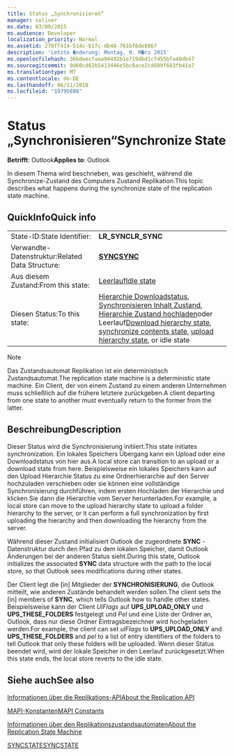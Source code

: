 ```yaml
---
title: Status „Synchronisieren“
manager: soliver
ms.date: 03/09/2015
ms.audience: Developer
localization_priority: Normal
ms.assetid: 270ff414-514c-b1fc-db48-761bf6de8867
description: 'Letzte �nderung: Montag, 9. M�rz 2015'
ms.openlocfilehash: 36bdeecfaaa94492b1e719dbd1cf455bfa40db47
ms.sourcegitcommit: 9d60cd82b5413446e5bc8ace2cd689f683fb41a7
ms.translationtype: MT
ms.contentlocale: de-DE
ms.lasthandoff: 06/11/2018
ms.locfileid: "19795698"
---
```

# <a name="synchronize-state"></a><span data-ttu-id="40cd1-103">Status „Synchronisieren“</span><span class="sxs-lookup"><span data-stu-id="40cd1-103">Synchronize State</span></span>

  
  
<span data-ttu-id="40cd1-104">**Betrifft**: Outlook</span><span class="sxs-lookup"><span data-stu-id="40cd1-104">**Applies to**: Outlook</span></span> 
  
 <span data-ttu-id="40cd1-105">In diesem Thema wird beschrieben, was geschieht, während die Synchronize-Zustand des Computers Zustand Replikation.</span><span class="sxs-lookup"><span data-stu-id="40cd1-105">This topic describes what happens during the synchronize state of the replication state machine.</span></span> 
  
## <a name="quick-info"></a><span data-ttu-id="40cd1-106">QuickInfo</span><span class="sxs-lookup"><span data-stu-id="40cd1-106">Quick info</span></span>

|||
|:-----|:-----|
|<span data-ttu-id="40cd1-107">State-ID:</span><span class="sxs-lookup"><span data-stu-id="40cd1-107">State Identifier:</span></span>  <br/> |<span data-ttu-id="40cd1-108">**LR_SYNC**</span><span class="sxs-lookup"><span data-stu-id="40cd1-108">**LR_SYNC**</span></span> <br/> |
|<span data-ttu-id="40cd1-109">Verwandte-Datenstruktur:</span><span class="sxs-lookup"><span data-stu-id="40cd1-109">Related Data Structure:</span></span>  <br/> |<span data-ttu-id="40cd1-110">**[SYNC](sync.md)**</span><span class="sxs-lookup"><span data-stu-id="40cd1-110">**[SYNC](sync.md)**</span></span> <br/> |
|<span data-ttu-id="40cd1-111">Aus diesem Zustand:</span><span class="sxs-lookup"><span data-stu-id="40cd1-111">From this state:</span></span>  <br/> |[<span data-ttu-id="40cd1-112">Leerlauf</span><span class="sxs-lookup"><span data-stu-id="40cd1-112">Idle state</span></span>](idle-state.md) <br/> |
|<span data-ttu-id="40cd1-113">Diesen Status:</span><span class="sxs-lookup"><span data-stu-id="40cd1-113">To this state:</span></span>  <br/> |<span data-ttu-id="40cd1-114">[Hierarchie Downloadstatus](download-hierarchy-state.md), [Synchronisieren Inhalt Zustand](synchronize-contents-state.md), [Hierarchie Zustand hochladen](upload-hierarchy-state.md)oder Leerlauf</span><span class="sxs-lookup"><span data-stu-id="40cd1-114">[Download hierarchy state](download-hierarchy-state.md), [synchronize contents state](synchronize-contents-state.md), [upload hierarchy state](upload-hierarchy-state.md), or idle state</span></span>  <br/> |
   
> [!NOTE]
> <span data-ttu-id="40cd1-115">Das Zustandsautomat Replikation ist ein deterministisch Zustandsautomat.</span><span class="sxs-lookup"><span data-stu-id="40cd1-115">The replication state machine is a deterministic state machine.</span></span> <span data-ttu-id="40cd1-116">Ein Client, der von einem Zustand zu einem anderen Unternehmen muss schließlich auf die frühere letztere zurückgeben.</span><span class="sxs-lookup"><span data-stu-id="40cd1-116">A client departing from one state to another must eventually return to the former from the latter.</span></span> 
  
## <a name="description"></a><span data-ttu-id="40cd1-117">Beschreibung</span><span class="sxs-lookup"><span data-stu-id="40cd1-117">Description</span></span>

<span data-ttu-id="40cd1-118">Dieser Status wird die Synchronisierung initiiert.</span><span class="sxs-lookup"><span data-stu-id="40cd1-118">This state initiates synchronization.</span></span> <span data-ttu-id="40cd1-119">Ein lokales Speichers Übergang kann ein Upload oder eine Downloadstatus von hier aus.</span><span class="sxs-lookup"><span data-stu-id="40cd1-119">A local store can transition to an upload or a download state from here.</span></span> <span data-ttu-id="40cd1-120">Beispielsweise ein lokales Speichers kann auf den Upload Hierarchie Status zu eine Ordnerhierarchie auf den Server hochzuladen verschieben oder sie können eine vollständige Synchronisierung durchführen, indem ersten Hochladen der Hierarchie und klicken Sie dann die Hierarchie vom Server herunterladen.</span><span class="sxs-lookup"><span data-stu-id="40cd1-120">For example, a local store can move to the upload hierarchy state to upload a folder hierarchy to the server, or it can perform a full synchronization by first uploading the hierarchy and then downloading the hierarchy from the server.</span></span>
  
<span data-ttu-id="40cd1-121">Während dieser Zustand initialisiert Outlook die zugeordnete **SYNC** -Datenstruktur durch den Pfad zu dem lokalen Speicher, damit Outlook Änderungen bei der anderen Status sieht.</span><span class="sxs-lookup"><span data-stu-id="40cd1-121">During this state, Outlook initializes the associated **SYNC** data structure with the path to the local store, so that Outlook sees modifications during other states.</span></span> 
  
<span data-ttu-id="40cd1-122">Der Client legt die [in] Mitglieder der **SYNCHRONISIERUNG**, die Outlook mitteilt, wie anderen Zustände behandelt werden sollen.</span><span class="sxs-lookup"><span data-stu-id="40cd1-122">The client sets the [in] members of **SYNC**, which tells Outlook how to handle other states.</span></span> <span data-ttu-id="40cd1-123">Beispielsweise kann der Client *UlFlags* auf **UPS_UPLOAD_ONLY** und **UPS_THESE_FOLDERS** festgelegt und *Pel* und eine Liste der Ordner an, Outlook, dass nur diese Ordner Eintragsbezeichner wird hochgeladen werden.</span><span class="sxs-lookup"><span data-stu-id="40cd1-123">For example, the client can set  *ulFlags*  to **UPS_UPLOAD_ONLY** and **UPS_THESE_FOLDERS** and  *pel*  to a list of entry identifiers of the folders to tell Outlook that only these folders will be uploaded.</span></span> <span data-ttu-id="40cd1-124">Wenn dieser Status beendet wird, wird der lokale Speicher in den Leerlauf zurückgesetzt.</span><span class="sxs-lookup"><span data-stu-id="40cd1-124">When this state ends, the local store reverts to the idle state.</span></span> 
  
## <a name="see-also"></a><span data-ttu-id="40cd1-125">Siehe auch</span><span class="sxs-lookup"><span data-stu-id="40cd1-125">See also</span></span>



[<span data-ttu-id="40cd1-126">Informationen über die Replikations-API</span><span class="sxs-lookup"><span data-stu-id="40cd1-126">About the Replication API</span></span>](about-the-replication-api.md)
  
[<span data-ttu-id="40cd1-127">MAPI-Konstanten</span><span class="sxs-lookup"><span data-stu-id="40cd1-127">MAPI Constants</span></span>](mapi-constants.md)
  
[<span data-ttu-id="40cd1-128">Informationen über den Replikationszustandsautomaten</span><span class="sxs-lookup"><span data-stu-id="40cd1-128">About the Replication State Machine</span></span>](about-the-replication-state-machine.md)
  
[<span data-ttu-id="40cd1-129">SYNCSTATE</span><span class="sxs-lookup"><span data-stu-id="40cd1-129">SYNCSTATE</span></span>](syncstate.md)

